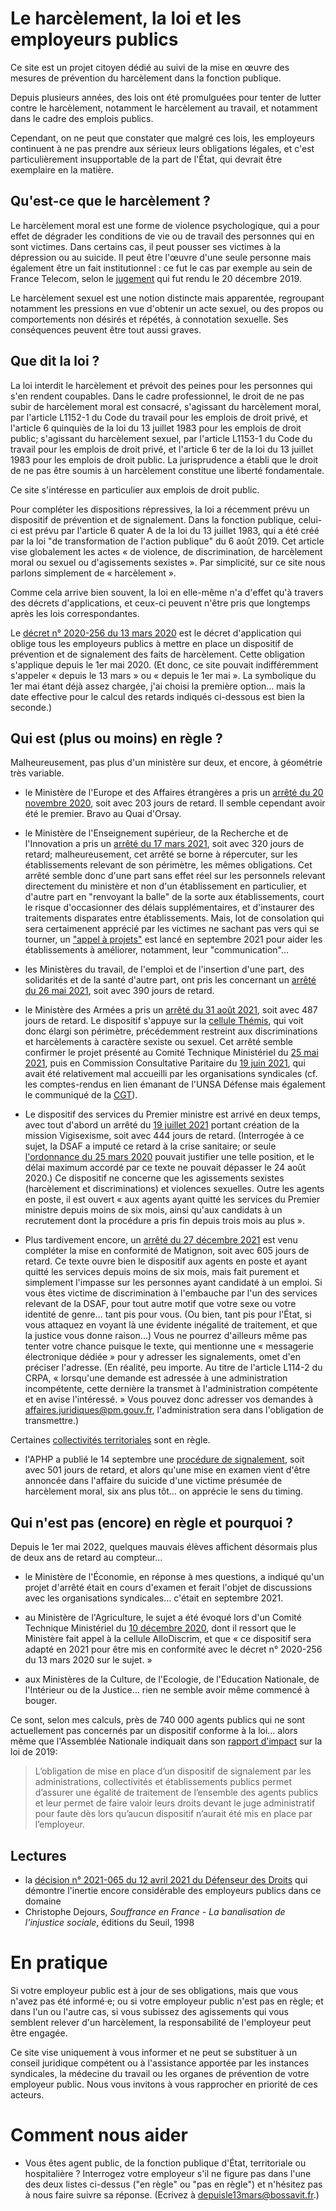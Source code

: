 # Le harcèlement, la loi et les employeurs publics

Ce site est un projet citoyen dédié au suivi de la mise en œuvre des mesures de prévention du harcèlement dans la fonction publique.

Depuis plusieurs années, des lois ont été promulguées pour tenter de lutter contre le harcèlement, notamment le harcèlement au travail, et notamment dans le cadre des emplois publics.

Cependant, on ne peut que constater que malgré ces lois, les employeurs continuent à ne pas prendre aux sérieux leurs obligations légales, et c'est particulièrement insupportable de la part de l'État, qui devrait être exemplaire en la matière.

## Qu'est-ce que le harcèlement ?

Le harcèlement moral est une forme de violence psychologique, qui a pour effet de dégrader les conditions de vie ou de travail des personnes qui en sont victimes. Dans certains cas, il peut pousser ses victimes à la dépression ou au suicide. Il peut être l'œuvre d'une seule personne mais également être un fait institutionnel : ce fut le cas par exemple au sein de France Telecom, selon le [jugement](https://www.village-justice.com/articles/les-enseignements-affaire-des-suicides-sein-france-telecom,33903.html) qui fut rendu le 20 décembre 2019.

Le harcèlement sexuel est une notion distincte mais apparentée, regroupant notamment les pressions en vue d'obtenir un acte sexuel, ou des propos ou comportements non désirés et répétés, à connotation sexuelle. Ses conséquences peuvent être tout aussi graves.

## Que dit la loi ?

La loi interdit le harcèlement et prévoit des peines pour les personnes qui s'en rendent coupables. Dans le cadre professionnel, le droit de ne pas subir de harcèlement moral est consacré, s'agissant du harcèlement moral, par l'article L1152-1 du Code du travail pour les emplois de droit privé, et l'article 6 quinquiès de la loi du 13 juillet 1983 pour les emplois de droit public; s'agissant du harcèlement sexuel, par l'article L1153-1 du Code du travail pour les emplois de droit privé, et l'article 6 ter de la loi du 13 juillet 1983 pour les emplois de droit public. La jurisprudence a établi que le droit de ne pas être soumis à un harcèlement constitue une liberté fondamentale.

Ce site s'intéresse en particulier aux emplois de droit public.

Pour compléter les dispositions répressives, la loi a récemment prévu un dispositif de prévention et de signalement. Dans la fonction publique, celui-ci est prévu par l'article 6 quater A de la loi du 13 juillet 1983, qui a été créé par la loi "de transformation de l'action publique" du 6 août 2019. Cet article vise globalement les actes « de violence, de discrimination, de harcèlement moral ou sexuel ou d'agissements sexistes ». Par simplicité, sur ce site nous parlons simplement de « harcèlement ».

Comme cela arrive bien souvent, la loi en elle-même n'a d'effet qu'à travers des décrets d'applications, et ceux-ci peuvent n'être pris que longtemps après les lois correspondantes.

Le [décret n° 2020-256 du 13 mars 2020](https://www.legifrance.gouv.fr/loda/id/JORFTEXT000041722970/) est le décret d'application qui oblige tous les employeurs publics à mettre en place un dispositif de prévention et de signalement des faits de harcèlement. Cette obligation s'applique depuis le 1er mai 2020. (Et donc, ce site pouvait indifféremment s'appeler « depuis le 13 mars » ou « depuis le 1er mai ». La symbolique du 1er mai étant déjà assez chargée, j'ai choisi la première option… mais la date effective pour le calcul des retards indiqués ci-dessous est bien la seconde.)

## Qui est (plus ou moins) en règle ?

Malheureusement, pas plus d'un ministère sur deux, et encore, à géométrie très variable.

- le Ministère de l'Europe et des Affaires étrangères a pris un [arrêté du 20 novembre 2020](https://www.legifrance.gouv.fr/jorf/id/JORFTEXT000042580148), soit avec 203 jours de retard. Il semble cependant avoir été le premier. Bravo au Quai d'Orsay.

- le Ministère de l'Enseignement supérieur, de la Recherche et de l'Innovation a pris un [arrêté du 17 mars 2021](https://www.legifrance.gouv.fr/jorf/id/JORFTEXT000043343980), soit avec 320 jours de retard; malheureusement, cet arrêté se borne à répercuter, sur les établissements relevant de son périmètre, les mêmes obligations. Cet arrêté semble donc d'une part sans effet réel sur les personnels relevant directement du ministère et non d'un établissement en particulier, et d'autre part en "renvoyant la balle" de la sorte aux établissements, court le risque d'occasionner des délais supplémentaires, et d'instaurer des traitements disparates entre établissements. Mais, lot de consolation qui sera certaimenent apprécié par les victimes ne sachant pas vers qui se tourner, un ["appel à projets"](https://www.enseignementsup-recherche.gouv.fr/cid159370/soutien-aux-etablissements-d-enseignement-superieur-et-de-recherche-dans-la-lutte-contre-les-violences-sexistes-et-sexuelles.html) est lancé en septembre 2021 pour aider les établissements à améliorer, notamment, leur "communication"…

- les Ministères du travail, de l'emploi et de l'insertion d'une part, des solidarités et de la santé d'autre part, ont pris les concernant un [arrêté du 26 mai 2021](https://www.legifrance.gouv.fr/jorf/id/JORFTEXT000043596646), soit avec 390 jours de retard.

- le Ministère des Armées a pris un [arrêté du 31 août 2021](https://www.legifrance.gouv.fr/jorf/id/JORFTEXT000044018555), soit avec 487 jours de retard. Le dispositif s'appuye sur la [cellule Thémis](https://www.defense.gouv.fr/portail/vous-et-la-defense/egalite-femmes-hommes/lutte-contre-les-harcelement-et-violences-sexuels-et-sexistes-ainsi-que-les-discriminations-de-toute-sorte/cellule-themis), qui voit donc élargi son périmètre, précédemment restreint aux discriminations et harcèlements à caractère sexiste ou sexuel. Cet arrêté semble confirmer le projet présenté au Comité Technique Ministériel du [25 mai 2021](https://www.unsa-defense.org/images/docs/employeurs/CTM/Nos_informations/Compte-rendu_CTM25-05-21.pdf), puis en Commission Consultative Paritaire du [19 juin 2021](https://www.unsa-defense.org/notre-actualite/hsct/ccp/declaration-liminaire-de-la-ccp-du-29-juin-2021), qui avait été relativement mal accueilli par les organisations syndicales (cf. les comptes-rendus en lien émanant de l'UNSA Défense mais également le communiqué de la [CGT](https://www.fnte.cgt.fr/sites/default/files/2021-05/CR%20et%20DL%20CTM%2025%20mai%202021%20%281%29.pdf)).

- Le dispositif des services du Premier ministre  est arrivé en deux temps, avec tout d'abord un arrêté du [19 juillet 2021](https://www.legifrance.gouv.fr/jorf/id/JORFTEXT000043813910) portant création de la mission Vigisexisme, soit avec 444 jours de retard. (Interrogée à ce sujet, la DSAF a imputé ce retard à la crise sanitaire; or seule [l'ordonnance du 25 mars 2020](https://www.legifrance.gouv.fr/loda/id/JORFTEXT000041755644/) pouvait justifier une telle position, et le délai maximum accordé par ce texte ne pouvait dépasser le 24 août 2020.) Ce dispositif ne concerne que les agissements sexistes (harcèlement et discriminations) et violences sexuelles. Outre les agents en poste, il est ouvert « aux agents ayant quitté les services du Premier ministre depuis moins de six mois, ainsi qu'aux candidats à un recrutement dont la procédure a pris fin depuis trois mois au plus ».

- Plus tardivement encore, un [arrêté du 27 décembre 2021](https://www.legifrance.gouv.fr/jorf/id/JORFTEXT000044806302) est venu compléter la mise en conformité de Matignon, soit avec 605 jours de retard. Ce texte ouvre bien le dispositif aux agents en poste et ayant quitté les services depuis moins de six mois, mais fait purement et simplement l'impasse sur les personnes ayant candidaté à un emploi. Si vous êtes victime de discrimination à l'embauche par l'un des services relevant de la DSAF, pour tout autre motif que votre sexe ou votre identité de genre… tant pis pour vous. (Ou bien, tant pis pour l'État, si vous attaquez en voyant là une évidente inégalité de traitement, et que la justice vous donne raison…) Vous ne pourrez d'ailleurs même pas tenter votre chance puisque le texte, qui mentionne une « messagerie électronique dédiée » pour y adresser les signalements, omet d'en préciser l'adresse. (En réalité, peu importe. Au titre de l'article L114-2 du CRPA, « lorsqu'une demande est adressée à une administration incompétente, cette dernière la transmet à l'administration compétente et en avise l'intéressé. » Vous pouvez donc adresser vos demandes à affaires.juridiques@pm.gouv.fr, l'administration sera dans l'obligation de transmettre.)

Certaines [collectivités territoriales](collectivites.md) sont en règle.

- l'APHP a publié le 14 septembre une [procédure de signalement](http://cme.aphp.fr/sites/default/files/CMEDoc/cme14spetembre2021_violenceautravail_procedure.pdf), soit avec 501 jours de retard, et alors qu'une mise en examen vient d'être annoncée dans l'affaire du suicide d'une victime présumée de harcèlement moral, six ans plus tôt… on apprécie le sens du timing.

## Qui n'est pas (encore) en règle et pourquoi ?

Depuis le 1er mai 2022, quelques mauvais élèves affichent désormais plus de deux ans de retard au compteur…

- le Ministère de l'Économie, en réponse à mes questions, a indiqué qu'un projet d'arrêté était en cours d'examen et ferait l'objet de discussions avec les organisations syndicales… c'était en septembre 2021.

- au Ministère de l'Agriculture, le sujet a été évoqué lors d'un Comité Technique Ministériel du [10 décembre 2020](https://www.sniteat-unsa.fr/index.php/espace-public/instances-de-concertation/comite-technique-ministeriel-ctm/733-ctm-du-10-decembre-2020), dont il ressort que le Ministère fait appel à la cellule AlloDiscrim, et que « ce dispositif sera adapté en 2021 pour être mis en conformité avec le décret n° 2020-256 du 13 mars 2020 sur le sujet. »

- aux Ministères de la Culture, de l'Ecologie, de l'Education Nationale, de l'Intérieur ou de la Justice… rien ne semble avoir même commencé à bouger.

Ce sont, selon mes calculs, près de 740 000 agents publics qui ne sont actuellement pas concernés par un dispositif conforme à la loi… alors même que l'Assemblée Nationale indiquait dans son [rapport d'impact](https://www.assemblee-nationale.fr/dyn/docs/ETDIANR5L15B1802.raw) sur la loi de 2019:

> L’obligation de mise en place d’un dispositif de signalement par les administrations, collectivités et établissements publics permet d’assurer une égalité de traitement de l’ensemble des agents publics et leur permet de faire valoir leurs droits devant le juge administratif pour faute dès lors qu’aucun dispositif n’aurait été mis en place par l’employeur.

## Lectures

- la [décision n° 2021-065 du 12 avril 2021 du Défenseur des Droits](https://juridique.defenseurdesdroits.fr/doc_num.php?explnum_id=20599) qui démontre l'inertie encore considérable des employeurs publics dans ce domaine
- Christophe Dejours, _Souffrance en France - La banalisation de l'injustice sociale_, éditions du Seuil, 1998

# En pratique

Si votre employeur public est à jour de ses obligations, mais que vous n'avez pas été informé·e; ou si votre employeur public n'est pas en règle; et dans l'un ou l'autre cas, si vous subissez des agissements qui vous semblent relever d'un harcèlement, la responsabilité de l'employeur peut être engagée.

Ce site vise uniquement à vous informer et ne peut se substituer à un conseil juridique compétent ou à l'assistance apportée par les instances syndicales, la médecine du travail ou les organes de prévention de votre employeur public. Nous vous invitons à vous rapprocher en priorité de ces acteurs.

# Comment nous aider

- Vous êtes agent public, de la fonction publique d'État, territoriale ou hospitalière ? Interrogez votre employeur s'il ne figure pas dans l'une des deux listes ci-dessus ("en règle" ou "pas en règle") et n'hésitez pas à nous faire suivre sa réponse. (Ecrivez à <a href="mailto:depuisle13mars@bossavit.fr">depuisle13mars@bossavit.fr</a>.)
